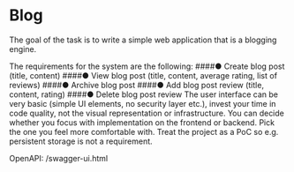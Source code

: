 # Blog
The goal of the task is to write a simple web application that is a blogging engine.

The requirements for the system are the following:
####● Create blog post (title, content)
####● View blog post (title, content, average rating, list of reviews)
####● Archive blog post
####● Add blog post review (title, content, rating)
####● Delete blog post review
The user interface can be very basic (simple UI elements, no security layer etc.), invest your
time in code quality, not the visual representation or infrastructure.
You can decide whether you focus with implementation on the frontend or backend. Pick the
one you feel more comfortable with.
Treat the project as a PoC so e.g. persistent storage is not a requirement.


OpenAPI: /swagger-ui.html